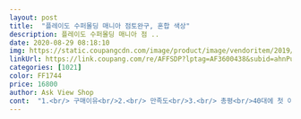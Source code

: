 ```yaml
---
layout: post 
title:  "플레이도 수퍼몰딩 매니아 점토완구, 혼합 색상" 
description: 플레이도 수퍼몰딩 매니아 점 ..
date: 2020-08-29 08:18:10 
img: https://static.coupangcdn.com/image/product/image/vendoritem/2019/01/28/3277540482/8ca52aa3-2af4-4898-9ac0-d63b92cde26c.jpg 
linkUrl: https://link.coupang.com/re/AFFSDP?lptag=AF3600438&subid=ahnPublicAsk&pageKey=35643376&itemId=132234766&vendorItemId=3277540482&traceid=V0-113-4ef31e8a28bf1b84 
categories: [1021] 
color: FF1744 
price: 16800 
author: Ask View Shop 
cont:  "1.<br/> 구매이유<br/>2.<br/> 만족도<br/>3.<br/> 총평<br/>40대에 첫 아이를 키우니... <br/><br/>48살 신랑이랑 45살 저도 만들어보고 신기해서... <br/>ㅎㅎ<br/>갑작스레<br/>구성품에 밀대도 있었으면.<br/>.<br/><br/>국수 만들기처럼 여기저기 끼어 있는<br/>근데 상자에 뭔가 붙였다 뗀 자국이랑<br/>내가 이걸 왜 샀나... <br/>.<br/>.<br/>ㅎㅎ<br/>냄새는 왜이리 나는건지.<br/>.<br/><br/>다른 비싼 제품들보다 다양한 틀이 많아 좋고<br/>다른 설명서도 없던데 원래 그런건지.<br/>.<br/><br/>다시 어린이집을 간다해서 이것저것 샀어요.<br/>ㅎㅎ<br/>딸이 생애처음 어린이집에서 클레이를 만진 날 오후에<br/>마치 반품 들어온거 재포장해서 내보낸거 같은.<br/>.<br/><br/>밀가루에 소금첨가된 거라 써있는거 본거 같은데.<br/>.<br/><br/>밀대따로구매하려구요ㅎ<br/>분리해서써요ㅎㅎ<br/>사진의 작품들은 신랑이 만든 거예요.<br/>ㅎㅎ<br/>아무이상은 없어서 그냥 쓰긴했어요.<br/><br/>아이가 밤에 조물조물하러 어린이집 간다해서 샀는데... <br/>.<br/><br/>아주잘가지고놀아요ㅎㅎ<br/>애가 계속 냄새를 맡아데는데 괜찮은건지 모르겠어요.<br/><br/>애가 손으로 계속 잡아뜯으니 손톱에 엄청끼고<br/>애들장난감이없어서.<br/>.<br/><br/>어른의 눈에도 자꾸만 손이 가게 만든 걸 보면<br/>어린이집 마치고 오는 길에 쿠팡맨을 보고 어찌나 좋아하던지... <br/>ㅎㅎ<br/>열었는데 비닐포장 없이 그냥 들어있고<br/>오늘은 플레이 도우하느라 어린이집 안 간다고... <br/>.<br/>ㅎㅎ<br/>이거 만지고 나니 손에서 냄새 엄청나요.<br/><br/>일단 찍기도구 많은걸로 골랐어요.<br/><br/>자매둘이노는데ㅠ밀대가없어서리<br/>저는 국민학교에서 찰흙을 가지고 놀던 세대인데... <br/><br/>저는 플레이 도우 장난감을 검색해요.<br/>ㅎㅎ<br/>전 좋아요.<br/>ㅎㅎ<br/>전쟁을 또 해야하는... <br/>ㅎㅎ<br/>조립밀대에서.<br/>.<br/><br/>조물조물하러<br/>좀더 크면 잼있게 잘가지고 놀 것 같아요.<br/><br/>지금은 그냥 손으로 떼어내기 바쁜데<br/>집에서 밀가루로 하다 뒷감당이 안되서 구입한건데<br/>집에없던거라구매했더니<br/>참 잘 만들었네요.<br/>ㅎㅎ<br/>참고로 플레이 도우는 슈퍼 칼라팩 세트를 사용했어요.<br/><br/>친구들이 과외를 알아볼 때<br/>친정오니ㅎ<br/>큰밀대는.<br/>.<br/>따로구매했는데.<br/>.<br/>아직어려서그런지<br/>플레이 도우를 제거할 필요가 없어서<br/>플레이도우 처음 사주는거라<br/>힘조절이힘든가봐요.<br/><br/>" 
---
```

